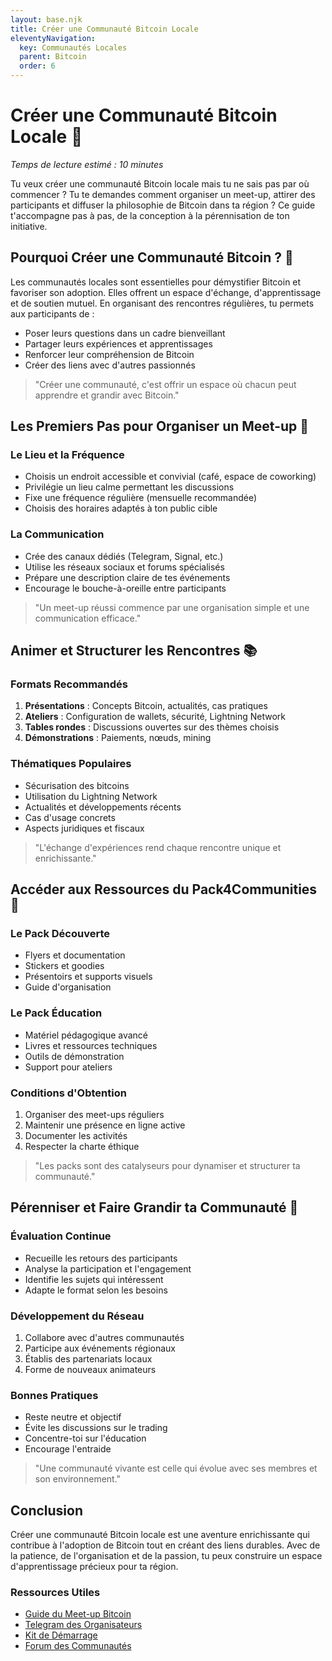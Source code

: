 ```yaml
---
layout: base.njk
title: Créer une Communauté Bitcoin Locale
eleventyNavigation:
  key: Communautés Locales
  parent: Bitcoin
  order: 6
---
```


# Créer une Communauté Bitcoin Locale 🤝

*Temps de lecture estimé : 10 minutes*

Tu veux créer une communauté Bitcoin locale mais tu ne sais pas par où commencer ? Tu te demandes comment organiser un meet-up, attirer des participants et diffuser la philosophie de Bitcoin dans ta région ? Ce guide t'accompagne pas à pas, de la conception à la pérennisation de ton initiative.

## Pourquoi Créer une Communauté Bitcoin ? 🌱

Les communautés locales sont essentielles pour démystifier Bitcoin et favoriser son adoption. Elles offrent un espace d'échange, d'apprentissage et de soutien mutuel. En organisant des rencontres régulières, tu permets aux participants de :
- Poser leurs questions dans un cadre bienveillant
- Partager leurs expériences et apprentissages
- Renforcer leur compréhension de Bitcoin
- Créer des liens avec d'autres passionnés

> "Créer une communauté, c'est offrir un espace où chacun peut apprendre et grandir avec Bitcoin."

## Les Premiers Pas pour Organiser un Meet-up 🚀

### Le Lieu et la Fréquence
- Choisis un endroit accessible et convivial (café, espace de coworking)
- Privilégie un lieu calme permettant les discussions
- Fixe une fréquence régulière (mensuelle recommandée)
- Choisis des horaires adaptés à ton public cible

### La Communication
- Crée des canaux dédiés (Telegram, Signal, etc.)
- Utilise les réseaux sociaux et forums spécialisés
- Prépare une description claire de tes événements
- Encourage le bouche-à-oreille entre participants

> "Un meet-up réussi commence par une organisation simple et une communication efficace."

## Animer et Structurer les Rencontres 📚

### Formats Recommandés
1. **Présentations** : Concepts Bitcoin, actualités, cas pratiques
2. **Ateliers** : Configuration de wallets, sécurité, Lightning Network
3. **Tables rondes** : Discussions ouvertes sur des thèmes choisis
4. **Démonstrations** : Paiements, nœuds, mining

### Thématiques Populaires
- Sécurisation des bitcoins
- Utilisation du Lightning Network
- Actualités et développements récents
- Cas d'usage concrets
- Aspects juridiques et fiscaux

> "L'échange d'expériences rend chaque rencontre unique et enrichissante."

## Accéder aux Ressources du Pack4Communities 🎁

### Le Pack Découverte
- Flyers et documentation
- Stickers et goodies
- Présentoirs et supports visuels
- Guide d'organisation

### Le Pack Éducation
- Matériel pédagogique avancé
- Livres et ressources techniques
- Outils de démonstration
- Support pour ateliers

### Conditions d'Obtention
1. Organiser des meet-ups réguliers
2. Maintenir une présence en ligne active
3. Documenter les activités
4. Respecter la charte éthique

> "Les packs sont des catalyseurs pour dynamiser et structurer ta communauté."

## Pérenniser et Faire Grandir ta Communauté 🌳

### Évaluation Continue
- Recueille les retours des participants
- Analyse la participation et l'engagement
- Identifie les sujets qui intéressent
- Adapte le format selon les besoins

### Développement du Réseau
1. Collabore avec d'autres communautés
2. Participe aux événements régionaux
3. Établis des partenariats locaux
4. Forme de nouveaux animateurs

### Bonnes Pratiques
- Reste neutre et objectif
- Évite les discussions sur le trading
- Concentre-toi sur l'éducation
- Encourage l'entraide

> "Une communauté vivante est celle qui évolue avec ses membres et son environnement."

## Conclusion

Créer une communauté Bitcoin locale est une aventure enrichissante qui contribue à l'adoption de Bitcoin tout en créant des liens durables. Avec de la patience, de l'organisation et de la passion, tu peux construire un espace d'apprentissage précieux pour ta région.

### Ressources Utiles
- [Guide du Meet-up Bitcoin](https://planb.network)
- [Telegram des Organisateurs](https://t.me/bitcoinmeetups)
- [Kit de Démarrage](https://pack4communities.fr)
- [Forum des Communautés](https://bitcoin.fr/communautes) 
